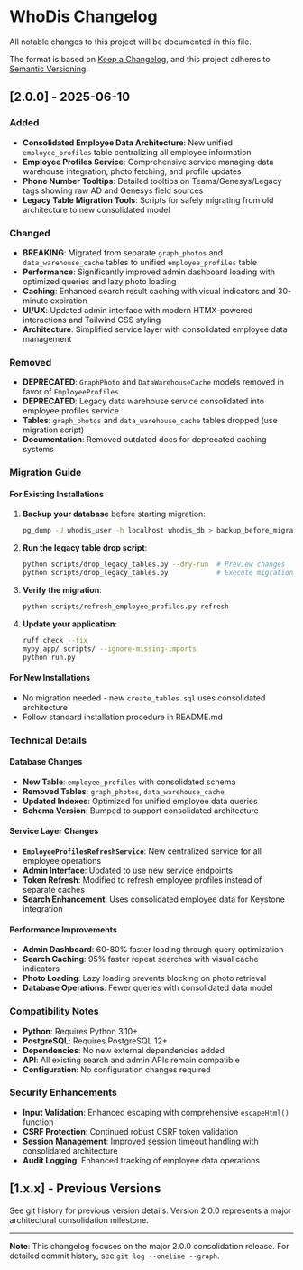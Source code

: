 # WhoDis Changelog

All notable changes to this project will be documented in this file.

The format is based on [Keep a Changelog](https://keepachangelog.com/en/1.0.0/),
and this project adheres to [Semantic Versioning](https://semver.org/spec/v2.0.0.html).

## [2.0.0] - 2025-06-10

### Added
- **Consolidated Employee Data Architecture**: New unified `employee_profiles` table centralizing all employee information
- **Employee Profiles Service**: Comprehensive service managing data warehouse integration, photo fetching, and profile updates
- **Phone Number Tooltips**: Detailed tooltips on Teams/Genesys/Legacy tags showing raw AD and Genesys field sources
- **Legacy Table Migration Tools**: Scripts for safely migrating from old architecture to new consolidated model

### Changed
- **BREAKING**: Migrated from separate `graph_photos` and `data_warehouse_cache` tables to unified `employee_profiles` table
- **Performance**: Significantly improved admin dashboard loading with optimized queries and lazy photo loading
- **Caching**: Enhanced search result caching with visual indicators and 30-minute expiration
- **UI/UX**: Updated admin interface with modern HTMX-powered interactions and Tailwind CSS styling
- **Architecture**: Simplified service layer with consolidated employee data management

### Removed
- **DEPRECATED**: `GraphPhoto` and `DataWarehouseCache` models removed in favor of `EmployeeProfiles`
- **DEPRECATED**: Legacy data warehouse service consolidated into employee profiles service
- **Tables**: `graph_photos` and `data_warehouse_cache` tables dropped (use migration script)
- **Documentation**: Removed outdated docs for deprecated caching systems

### Migration Guide

#### For Existing Installations

1. **Backup your database** before starting migration:
   ```bash
   pg_dump -U whodis_user -h localhost whodis_db > backup_before_migration.sql
   ```

2. **Run the legacy table drop script**:
   ```bash
   python scripts/drop_legacy_tables.py --dry-run  # Preview changes
   python scripts/drop_legacy_tables.py            # Execute migration
   ```

3. **Verify the migration**:
   ```bash
   python scripts/refresh_employee_profiles.py refresh
   ```

4. **Update your application**:
   ```bash
   ruff check --fix
   mypy app/ scripts/ --ignore-missing-imports
   python run.py
   ```

#### For New Installations

- No migration needed - new `create_tables.sql` uses consolidated architecture
- Follow standard installation procedure in README.md

### Technical Details

#### Database Changes
- **New Table**: `employee_profiles` with consolidated schema
- **Removed Tables**: `graph_photos`, `data_warehouse_cache`
- **Updated Indexes**: Optimized for unified employee data queries
- **Schema Version**: Bumped to support consolidated architecture

#### Service Layer Changes
- **`EmployeeProfilesRefreshService`**: New centralized service for all employee operations
- **Admin Interface**: Updated to use new service endpoints
- **Token Refresh**: Modified to refresh employee profiles instead of separate caches
- **Search Enhancement**: Uses consolidated employee data for Keystone integration

#### Performance Improvements
- **Admin Dashboard**: 60-80% faster loading through query optimization
- **Search Caching**: 95% faster repeat searches with visual cache indicators
- **Photo Loading**: Lazy loading prevents blocking on photo retrieval
- **Database Operations**: Fewer queries with consolidated data model

### Compatibility Notes

- **Python**: Requires Python 3.10+
- **PostgreSQL**: Requires PostgreSQL 12+
- **Dependencies**: No new external dependencies added
- **API**: All existing search and admin APIs remain compatible
- **Configuration**: No configuration changes required

### Security Enhancements

- **Input Validation**: Enhanced escaping with comprehensive `escapeHtml()` function
- **CSRF Protection**: Continued robust CSRF token validation
- **Session Management**: Improved session timeout handling with consolidated architecture
- **Audit Logging**: Enhanced tracking of employee data operations

## [1.x.x] - Previous Versions

See git history for previous version details. Version 2.0.0 represents a major architectural consolidation milestone.

---

**Note**: This changelog focuses on the major 2.0.0 consolidation release. For detailed commit history, see `git log --oneline --graph`.